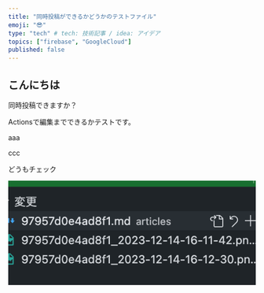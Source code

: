 ```yaml
---
title: "同時投稿ができるかどうかのテストファイル"
emoji: "😎"
type: "tech" # tech: 技術記事 / idea: アイデア
topics: ["firebase", "GoogleCloud"]
published: false
---
```


## こんにちは
同時投稿できますか？

Actionsで編集までできるかテストです。

aaa

ccc

どうもチェック


![](/images/97957d0e4ad8f1_2023-12-14-16-14-07.png)